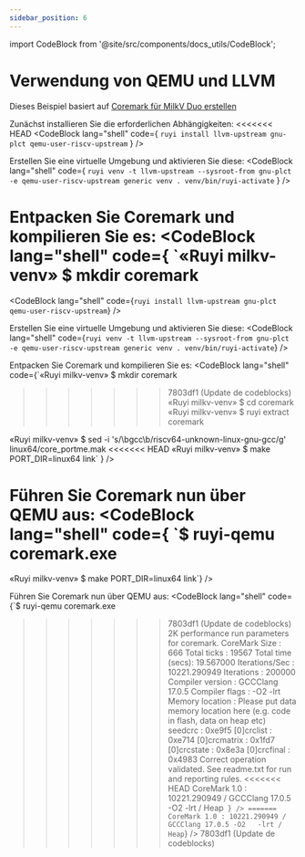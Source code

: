 ```yaml
---
sidebar_position: 6
---
```


import CodeBlock from '@site/src/components/docs_utils/CodeBlock';

# Verwendung von QEMU und LLVM

Dieses Beispiel basiert auf [Coremark für MilkV Duo erstellen](case2.md)

Zunächst installieren Sie die erforderlichen Abhängigkeiten:
<<<<<<< HEAD
<CodeBlock lang="shell" code={
`ruyi install llvm-upstream gnu-plct qemu-user-riscv-upstream`
} />

Erstellen Sie eine virtuelle Umgebung und aktivieren Sie diese:
<CodeBlock lang="shell" code={
`ruyi venv -t llvm-upstream --sysroot-from gnu-plct -e qemu-user-riscv-upstream generic venv
. venv/bin/ruyi-activate`
} />

Entpacken Sie Coremark und kompilieren Sie es:
<CodeBlock lang="shell" code={
`«Ruyi milkv-venv» $ mkdir coremark
=======
<CodeBlock lang="shell" code={`ruyi install llvm-upstream gnu-plct qemu-user-riscv-upstream`} />

Erstellen Sie eine virtuelle Umgebung und aktivieren Sie diese:
<CodeBlock lang="shell" code={`ruyi venv -t llvm-upstream --sysroot-from gnu-plct -e qemu-user-riscv-upstream generic venv
. venv/bin/ruyi-activate`} />

Entpacken Sie Coremark und kompilieren Sie es:
<CodeBlock lang="shell" code={`«Ruyi milkv-venv» $ mkdir coremark
>>>>>>> 7803df1 (Update de codeblocks)
«Ruyi milkv-venv» $ cd coremark
«Ruyi milkv-venv» $ ruyi extract coremark

«Ruyi milkv-venv» $ sed -i 's/\\bgcc\\b/riscv64-unknown-linux-gnu-gcc/g' linux64/core_portme.mak
<<<<<<< HEAD
«Ruyi milkv-venv» $ make PORT_DIR=linux64 link`
} />

Führen Sie Coremark nun über QEMU aus:
<CodeBlock lang="shell" code={
`$ ruyi-qemu coremark.exe
=======
«Ruyi milkv-venv» $ make PORT_DIR=linux64 link`} />

Führen Sie Coremark nun über QEMU aus:
<CodeBlock lang="shell" code={`$ ruyi-qemu coremark.exe
>>>>>>> 7803df1 (Update de codeblocks)
2K performance run parameters for coremark.
CoreMark Size    : 666
Total ticks      : 19567
Total time (secs): 19.567000
Iterations/Sec   : 10221.290949
Iterations       : 200000
Compiler version : GCCClang 17.0.5
Compiler flags   : -O2   -lrt
Memory location  : Please put data memory location here
                        (e.g. code in flash, data on heap etc)
seedcrc          : 0xe9f5
[0]crclist       : 0xe714
[0]crcmatrix     : 0x1fd7
[0]crcstate      : 0x8e3a
[0]crcfinal      : 0x4983
Correct operation validated. See readme.txt for run and reporting rules.
<<<<<<< HEAD
CoreMark 1.0 : 10221.290949 / GCCClang 17.0.5 -O2   -lrt / Heap`
} />
=======
CoreMark 1.0 : 10221.290949 / GCCClang 17.0.5 -O2   -lrt / Heap`} />
>>>>>>> 7803df1 (Update de codeblocks)
